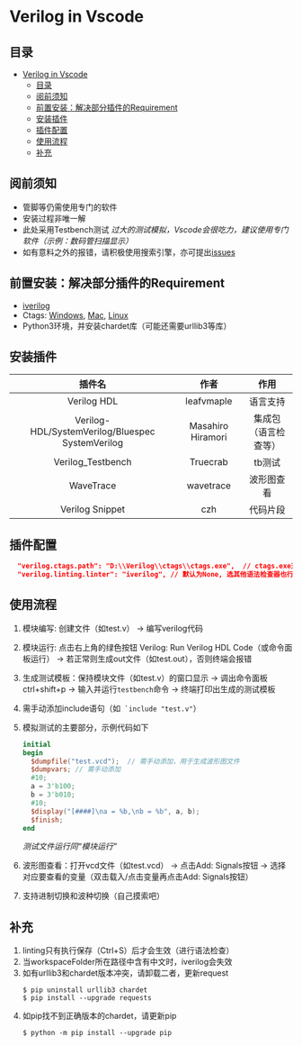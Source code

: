 # Verilog in Vscode

## 目录

- [Verilog in Vscode](#verilog-in-vscode)
  - [目录](#目录)
  - [阅前须知](#阅前须知)
  - [前置安装：解决部分插件的Requirement](#前置安装解决部分插件的requirement)
  - [安装插件](#安装插件)
  - [插件配置](#插件配置)
  - [使用流程](#使用流程)
  - [补充](#补充)


## 阅前须知

  - 管脚等仍需使用专门的软件
  - 安装过程非唯一解
  - 此处采用Testbench测试
    *过大的测试模拟，Vscode会很吃力，建议使用专门软件（示例：数码管扫描显示）*
  - 如有意料之外的报错，请积极使用搜索引擎，亦可提出[issues](https://github.com/HDU-RISC-V/risc-v/issues)


## 前置安装：解决部分插件的Requirement

  - [iverilog](https://iverilog.fandom.com/wiki/Installation_Guide)
  - Ctags: [Windows](https://github.com/universal-ctags/ctags-win32), [Mac](https://github.com/universal-ctags/ctags/blob/master/docs/autotools.rst), [Linux](https://github.com/universal-ctags/homebrew-universal-ctags)
  - Python3环境，并安装chardet库（可能还需要urllib3等库）


## 安装插件
  |                      插件名                      |       作者        |         作用         |
  | :----------------------------------------------: | :---------------: | :------------------: |
  |                   Verilog HDL                    |    leafvmaple     |       语言支持       |
  | Verilog-HDL/SystemVerilog/Bluespec SystemVerilog | Masahiro Hiramori | 集成包（语言检查等） |
  |                Verilog_Testbench                 |     Truecrab      |        tb测试        |
  |                    WaveTrace                     |     wavetrace     |      波形图查看      |
  |                 Verilog Snippet                  |        czh        |       代码片段       |



## 插件配置
  ```json
    "verilog.ctags.path": "D:\\Verilog\\ctags\\ctags.exe",  // ctags.exe对应Path, 不能包含空格
    "verilog.linting.linter": "iverilog", // 默认为None, 选其他语法检查器也行, 但大概率会需要再额外下载
  ``` 


## 使用流程
  1. 模块编写: 创建文件（如test.v） $\rightarrow$ 编写verilog代码 
  2. 模块运行: 点击右上角的绿色按钮 Verilog: Run Verilog HDL Code（或命令面板运行） $\rightarrow$ 若正常则生成out文件（如test.out），否则终端会报错
  3. 生成测试模板：保持模块文件（如test.v）的窗口显示 $\rightarrow$ 调出命令面板ctrl+shift+p $\rightarrow$ 输入并运行`testbench`命令 $\rightarrow$ 终端打印出生成的测试模板
  4. 需手动添加include语句（如``` `include "test.v"```）
  5. 模拟测试的主要部分，示例代码如下
      ``` v
      initial
      begin
        $dumpfile("test.vcd");  // 需手动添加，用于生成波形图文件
        $dumpvars; // 需手动添加
        #10;
        a = 3'b100;
        b = 3'b010;
        #10;
        $display("[####]\na = %b,\nb = %b", a, b);
        $finish;
      end
      ``` 
      *测试文件运行同“模块运行”*

  6. 波形图查看：打开vcd文件（如test.vcd） $\rightarrow$ 点击Add: Signals按钮 $\rightarrow$ 选择对应要查看的变量（双击载入/点击变量再点击Add: Signals按钮）
  7. 支持进制切换和波种切换（自己摸索吧）


## 补充

  1. linting只有执行保存（Ctrl+S）后才会生效（进行语法检查）
  2. 当workspaceFolder所在路径中含有中文时，iverilog会失效
  3. 如有urllib3和chardet版本冲突，请卸载二者，更新request
      ```shell
      $ pip uninstall urllib3 chardet
      $ pip install --upgrade requests
      ```
  4. 如pip找不到正确版本的chardet，请更新pip
      ```shell
      $ python -m pip install --upgrade pip
      ```